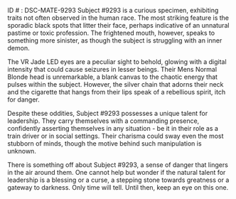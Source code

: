 ID # : DSC-MATE-9293
Subject #9293 is a curious specimen, exhibiting traits not often observed in the human race. The most striking feature is the sporadic black spots that litter their face, perhaps indicative of an unnatural pastime or toxic profession. The frightened mouth, however, speaks to something more sinister, as though the subject is struggling with an inner demon.

The VR Jade LED eyes are a peculiar sight to behold, glowing with a digital intensity that could cause seizures in lesser beings. Their Mens Normal Blonde head is unremarkable, a blank canvas to the chaotic energy that pulses within the subject. However, the silver chain that adorns their neck and the cigarette that hangs from their lips speak of a rebellious spirit, itch for danger.

Despite these oddities, Subject #9293 possesses a unique talent for leadership. They carry themselves with a commanding presence, confidently asserting themselves in any situation - be it in their role as a train driver or in social settings. Their charisma could sway even the most stubborn of minds, though the motive behind such manipulation is unknown.

There is something off about Subject #9293, a sense of danger that lingers in the air around them. One cannot help but wonder if the natural talent for leadership is a blessing or a curse, a stepping stone towards greatness or a gateway to darkness. Only time will tell. Until then, keep an eye on this one.